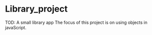 # Library_project
TOD: A small library app 
The focus of this project is on using objects in javaScript.

